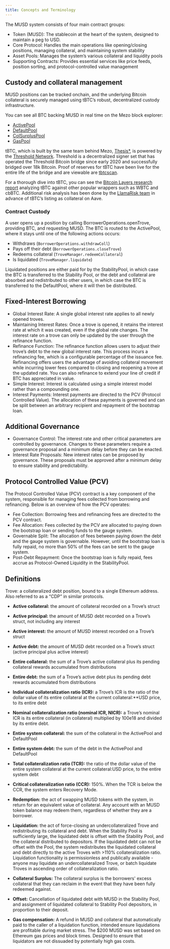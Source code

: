 ```yaml
---
title: Concepts and Terminology
---
```


The MUSD system consists of four main contract groups:

* Token (MUSD): The stablecoin at the heart of the system, designed to maintain a peg to USD.
* Core Protocol: Handles the main operations like opening/closing positions, managing collateral, and maintaining system stability
* Asset Pools: Manages the system’s various collateral and liquidity pools
* Supporting Contracts: Provides essential services like price feeds, position sorting, and protocol-controlled value management

## Custody and collateral management

MUSD positions can be tracked onchain, and the underlying Bitcoin collateral is securely managed using tBTC’s robust, decentralized custody infrastructure.

You can see all BTC backing MUSD in real time on the Mezo block explorer:

- [ActivePool](https://explorer.test.mezo.org/address/0xB1dc6A437A2B96Ac3Ae61db110fE5be43DeB09AD)
- [DefaultPool](https://explorer.test.mezo.org/address/0xAC10Cd8486F92fa55d9549203fb7Fdf6afdc5A77)
- [ColSurplusPool](https://explorer.test.mezo.org/address/0xE3Cb626cCf5270D665D18E91D2d29D6Cb8B1b275)
- [GasPool](https://explorer.test.mezo.org/address/0x0C9fc70bc9C88692A829912c967Fd352c56DFb3F)

tBTC, which is built by the same team behind Mezo, [Thesis*](https://thesis.co/?ref=blog.mezo.org), is powered by the [Threshold Network](https://threshold.network/?ref=blog.mezo.org). Threshold is a decentralized signer set that has operated the Threshold Bitcoin bridge since early 2020 and successfully bridged over 18k Bitcoin. Proof of reserves for tBTC have been live for the entire life of the bridge and are viewable are [tbtcscan](https://tbtcscan.com/wallets?ref=blog.mezo.org).

For a thorough dive into tBTC, you can see the [Bitcoin Layers research report](https://mirror.xyz/0x715823F52163575f023b9090a775522249887619/3gaFbT7qQBKEbsjN3Gp_SQe6-QvdZNHuszoasNnvSUo?ref=blog.mezo.org) analyzing tBTC against other popular wrappers such as WBTC and cbBTC. Additional risk analysis has been done by the [LlamaRisk team](https://www.llamarisk.com/research/collateral-risk-tbtc?ref=blog.mezo.org) in advance of tBTC’s listing as collateral on Aave.

### Contract Custody

A user opens up a position by calling BorrowerOperations.openTrove, providing BTC, and requesting MUSD. The BTC is routed to the ActivePool, where it stays until one of the following actions occurs:

* Withdraws (`BorrowerOperations.withdrawColl`)
* Pays off their debt (`BorrowerOperations.closeTrove`)
* Redeems collateral (`TroveManager.redeemCollateral`)
* Is liquidated (`TroveManager.liquidate`)

Liquidated positions are either paid for by the StabilityPool, in which case the BTC is transferred to the Stability Pool, or the debt and collateral are absorbed and redistributed to other users, in which case the BTC is transferred to the DefaultPool, where it will then be distributed.

## Fixed-Interest Borrowing

* Global Interest Rate: A single global interest rate applies to all newly opened troves.
* Maintaining Interest Rates: Once a trove is opened, it retains the interest rate at which it was created, even if the global rate changes. The interest rate on a trove can only be updated by the user through the refinance function.
* Refinance Function: The refinance function allows users to adjust their trove’s debt to the new global interest rate. This process incurs a refinancing fee, which is a configurable percentage of the issuance fee. Refinancing offers users the advantage of avoiding collateral movement while incurring lower fees compared to closing and reopening a trove at the updated rate. You can also refinance to extend your line of credit if BTC has appreciated in value.
* Simple Interest: Interest is calculated using a simple interest model rather than a compounding one.
* Interest Payments: Interest payments are directed to the PCV (Protocol Controlled Value). The allocation of these payments is governed and can be split between an arbitrary recipient and repayment of the bootstrap loan.

## Additional Governance

* Governance Control: The interest rate and other critical parameters are controlled by governance. Changes to these parameters require a governance proposal and a minimum delay before they can be enacted.
* Interest Rate Proposals: New interest rates can be proposed by governance. These proposals must be approved after a minimum delay to ensure stability and predictability.

## Protocol Controlled Value (PCV)

The Protocol Controlled Value (PCV) contract is a key component of the system, responsible for managing fees collected from borrowing and refinancing. Below is an overview of how the PCV operates:

* Fee Collection: Borrowing fees and refinancing fees are directed to the PCV contract.
* Fee Allocation: Fees collected by the PCV are allocated to paying down the bootstrap loan or sending funds to the gauge system.
* Governable Split: The allocation of fees between paying down the debt and the gauge system is governable. However, until the bootstrap loan is fully repaid, no more than 50% of the fees can be sent to the gauge system.
* Post-Debt Repayment: Once the bootstrap loan is fully repaid, fees accrue as Protocol-Owned Liquidity in the StabilityPool.

## Definitions

Trove: a collateralized debt position, bound to a single Ethereum address. Also referred to as a “CDP” in similar protocols.

- **Active collateral:** the amount of collateral recorded on a Trove’s struct

- **Active principal:** the amount of MUSD debt recorded on a Trove’s struct, not including any interest

- **Active interest:** the amount of MUSD interest recorded on a Trove’s struct

- **Active debt:** the amount of MUSD debt recorded on a Trove’s struct (active principal plus active interest)

- **Entire collateral:** the sum of a Trove’s active collateral plus its pending collateral rewards accumulated from distributions

- **Entire debt:** the sum of a Trove’s active debt plus its pending debt rewards accumulated from distributions

- **Individual collateralization ratio (ICR):** a Trove’s ICR is the ratio of the dollar value of its entire collateral at the current collateral:**USD price, to its entire debt

- **Nominal collateralization ratio (nominal ICR, NICR):** a Trove’s nominal ICR is its entire collateral (in collateral) multiplied by 100e18 and divided by its entire debt.

- **Entire system collateral:** the sum of the collateral in the ActivePool and DefaultPool

- **Entire system debt:** the sum of the debt in the ActivePool and DefaultPool

- **Total collateralization ratio (TCR):** the ratio of the dollar value of the entire system collateral at the current collateral:USD price, to the entire system debt

- **Critical collateralization ratio (CCR):** 150%. When the TCR is below the CCR, the system enters Recovery Mode.

- **Redemption:** the act of swapping MUSD tokens with the system, in return for an equivalent value of collateral. Any account with an MUSD token balance may redeem them, regardless of whether they are a borrower.

- **Liquidation:** the act of force-closing an undercollateralized Trove and redistributing its collateral and debt. When the Stability Pool is sufficiently large, the liquidated debt is offset with the Stability Pool, and the collateral distributed to depositors. If the liquidated debt can not be offset with the Pool, the system redistributes the liquidated collateral and debt directly to the active Troves with >110% collateralization ratio. Liquidation functionality is permissionless and publically available - anyone may liquidate an undercollateralized Trove, or batch liquidate Troves in ascending order of collateralization ratio.

- **Collateral Surplus:** The collateral surplus is the borrowers' excess collateral that they can reclaim in the event that they have been fully redeemed against.

- **Offset:** Cancellation of liquidated debt with MUSD in the Stability Pool, and assignment of liquidated collateral to Stability Pool depositors, in proportion to their deposit.

- **Gas compensation:** A refund in MUSD and collateral that automatically paid to the caller of a liquidation function, intended ensure liquidations are profitable during market stress. The $200 MUSD was set based on Ethereum gas prices and block times. Designed to ensure that liquidators are not dissuaded by potentially high gas costs.